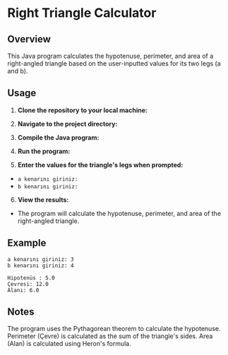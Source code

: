 # Right Triangle Calculator

## Overview
This Java program calculates the hypotenuse, perimeter, and area of a right-angled triangle based on the user-inputted values for its two legs (a and b).

## Usage
1. **Clone the repository to your local machine:**

2. **Navigate to the project directory:**

3. **Compile the Java program:**

4. **Run the program:**

5. **Enter the values for the triangle's legs when prompted:**
- `a kenarını giriniz:`
- `b kenarını giriniz:`

6. **View the results:**
- The program will calculate the hypotenuse, perimeter, and area of the right-angled triangle.

## Example
```plaintext
a kenarını giriniz: 3
b kenarını giriniz: 4

Hipotenüs : 5.0
Çevresi: 12.0
Alanı: 6.0
```

## Notes
The program uses the Pythagorean theorem to calculate the hypotenuse.
Perimeter (Çevre) is calculated as the sum of the triangle's sides.
Area (Alan) is calculated using Heron's formula.
